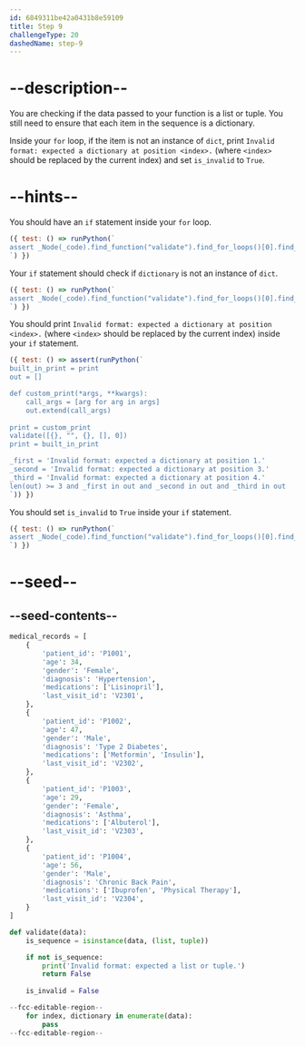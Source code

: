 ```yaml
---
id: 6849311be42a0431b8e59109
title: Step 9
challengeType: 20
dashedName: step-9
---
```


# --description--

You are checking if the data passed to your function is a list or tuple. You still need to ensure that each item in the sequence is a dictionary.

Inside your `for` loop, if the item is not an instance of `dict`, print `Invalid format: expected a dictionary at position <index>.` (where `<index>` should be replaced by the current index) and set `is_invalid` to `True`.

# --hints--

You should have an `if` statement inside your `for` loop.

```js
({ test: () => runPython(`
assert _Node(_code).find_function("validate").find_for_loops()[0].find_bodies()[0].find_ifs()[0]
`) })
```

Your `if` statement should check if `dictionary` is not an instance of `dict`.

```js
({ test: () => runPython(`
assert _Node(_code).find_function("validate").find_for_loops()[0].find_bodies()[0].find_ifs()[0].find_conditions()[0].is_equivalent("not isinstance(dictionary, dict)")
`) })
```

You should print `Invalid format: expected a dictionary at position <index>.` (where `<index>` should be replaced by the current index) inside your `if` statement.

```js
({ test: () => assert(runPython(`
built_in_print = print
out = []

def custom_print(*args, **kwargs):
    call_args = [arg for arg in args]
    out.extend(call_args)
    
print = custom_print
validate([{}, "", {}, [], 0])
print = built_in_print

_first = 'Invalid format: expected a dictionary at position 1.'
_second = 'Invalid format: expected a dictionary at position 3.'
_third = 'Invalid format: expected a dictionary at position 4.'
len(out) >= 3 and _first in out and _second in out and _third in out
`)) })
```

You should set `is_invalid` to `True` inside your `if` statement.

```js
({ test: () => runPython(`
assert _Node(_code).find_function("validate").find_for_loops()[0].find_bodies()[0].find_ifs()[0].find_bodies()[0].has_stmt("is_invalid = True")
`) })
```

# --seed--

## --seed-contents--

```py
medical_records = [
    {
        'patient_id': 'P1001',
        'age': 34,
        'gender': 'Female',
        'diagnosis': 'Hypertension',
        'medications': ['Lisinopril'],
        'last_visit_id': 'V2301',
    },
    {
        'patient_id': 'P1002',
        'age': 47,
        'gender': 'Male',
        'diagnosis': 'Type 2 Diabetes',
        'medications': ['Metformin', 'Insulin'],
        'last_visit_id': 'V2302',
    },
    {
        'patient_id': 'P1003',
        'age': 29,
        'gender': 'Female',
        'diagnosis': 'Asthma',
        'medications': ['Albuterol'],
        'last_visit_id': 'V2303',
    },
    {
        'patient_id': 'P1004',
        'age': 56,
        'gender': 'Male',
        'diagnosis': 'Chronic Back Pain',
        'medications': ['Ibuprofen', 'Physical Therapy'],
        'last_visit_id': 'V2304',
    }
]

def validate(data):
    is_sequence = isinstance(data, (list, tuple))

    if not is_sequence:
        print('Invalid format: expected a list or tuple.')
        return False
        
    is_invalid = False

--fcc-editable-region--
    for index, dictionary in enumerate(data):
        pass
--fcc-editable-region--
```
